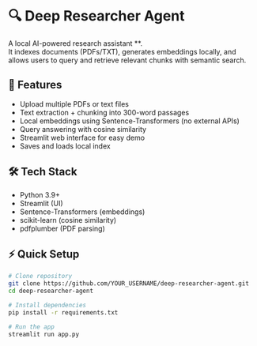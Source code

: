 # 🔍 Deep Researcher Agent

A local AI-powered research assistant **.  
It indexes documents (PDFs/TXT), generates embeddings locally, and allows users to query and retrieve relevant chunks with semantic search.

## 🚀 Features
- Upload multiple PDFs or text files
- Text extraction + chunking into 300-word passages
- Local embeddings using Sentence-Transformers (no external APIs)
- Query answering with cosine similarity
- Streamlit web interface for easy demo
- Saves and loads local index

## 🛠️ Tech Stack
- Python 3.9+
- Streamlit (UI)
- Sentence-Transformers (embeddings)
- scikit-learn (cosine similarity)
- pdfplumber (PDF parsing)

## ⚡ Quick Setup

```bash
# Clone repository
git clone https://github.com/YOUR_USERNAME/deep-researcher-agent.git
cd deep-researcher-agent

# Install dependencies
pip install -r requirements.txt

# Run the app
streamlit run app.py
